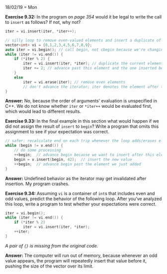 18/02/19 = Mon

**Exercise 9.32:** In the program on *page 354* would it be legal to write the call to `insert` as follows? If not, why not?

```c++
iter = vi.insert(iter, *iter++);
```

```c++
// silly loop to remove even-valued elements and insert a duplicate of odd-valued elements
vector<int> vi = {0,1,2,3,4,5,6,7,8,9};
auto iter = vi.begin(); // call begin, not cbegin because we're changing vi
while (iter != vi.end()) {
	if (*iter % 2) {
		iter = vi.insert(iter, *iter); // duplicate the current element
		iter += 2; // advance past this element and the one inserted before it
	}
	else
		iter = vi.erase(iter); // remove even elements
		// don't advance the iterator; iter denotes the element after the one we erased
}
```

**Answer:** No, because the order of arguments' evaluation is unspecified in C++. We do not know whether `iter` or `*iter++` would be evaluated first, which would lead to different results.

**Exercise 9.33:** In the final example in this section what would happen if we did not assign the result of `insert` to `begin`? Write a program that omits this assignment to see if your expectation was correct.

```c++
// safer: recalculate end on each trip whenever the loop adds/erases elements
while (begin != v.end()) {
    // do some processing
    ++begin;  // advance begin because we want to insert after this element
    begin = v.insert(begin, 42);  // insert the new value
    ++begin;  // advance begin past the element we just added
}
```

**Answer:** Undefined behavior as the iterator may get invalidated after insertion. My program crashes.

**Exercise 9.34:** Assuming `vi` is a container of `int`s that includes even and odd values, predict the behavior of the following loop. After you’ve analyzed this loop, write a program to test whether your expectations were correct.

```c++
iter = vi.begin();
while (iter != vi.end()) {
    if (*iter % 2)
        iter = vi.insert(iter, *iter);
    ++iter;
}
```

*A pair of `{}` is missing from the original code.*

**Answer:** The computer will run out of memory, because whenever an odd value appears, the program will repeatedly insert that value before it, pushing the size of the vector over its limit.
